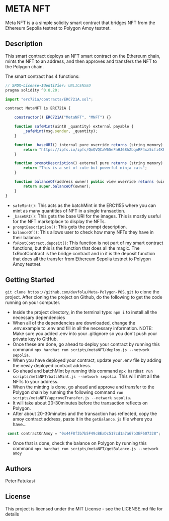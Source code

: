 # META NFT
Meta NFT is a a simple solidity smart contract that bridges NFT from the Ethereum Sepolia testnet to Polygon Amoy testnet. 

## Description
This smart contract deploys an NFT smart contract on the Ethereum chain, mints the NFT to an address, and then approves and transfers the NFT to the Polygon chain.

The smart contract has 4 functions:
```javascript
// SPDX-License-Identifier: UNLICENSED 
pragma solidity ^0.8.20;

import "erc721a/contracts/ERC721A.sol";

contract MetaNFT is ERC721A {

    constructor() ERC721A("MetaNFT", "MNFT") {}

    function safeMint(uint8 _quantity) external payable {
        _safeMint(msg.sender, _quantity);
    }

    function _baseURI() internal pure override returns (string memory) {
        return "https://ipfs.io/ipfs/QmQVQCaW65eFaHJ68hZbqnRF4xz5ifi4KF1qWEqVn5RNgB/1.png";
    }

    function promptDescription() external pure returns (string memory) {
        return "This is a set of cute but powerful ninja cats";
    }

    function balanceOf(address owner) public view override returns (uint256) {
        return super.balanceOf(owner);
    }
}
```

- ```safeMint()```: This acts as the batchMint in the ERC1155 where you can mint as many quantities of NFT in a single transaction.
-  ```_baseURI()```: This gets the base URI for the images. This is mostly useful for the NFT marketplace to display the NFTs.
- ```promptDescription()```: This gets the prompt description.
- ```balanceOf()```: This allows user to check how many NFTs they have in their balance.
- ```fxRootContract.deposit()```: This function is not part of my smart contract functions, but this is the function that does all the magic. The fxRootContract is the bridge contract and in it is the deposit function that does all the transfer from Ethereum Sepolia testnet to Polygon Amoy testnet.

## Getting Started
```git clone https://github.com/devfola/Meta-Polygon-POS.git``` to clone the project. 
After cloning the project on Github, do the following to get the code running on your computer.

- Inside the project directory, in the terminal type: ```npm i``` to install all the necessary dependencies
- When all of the dependencies are downloaded, change the .env.example to .env and fill in all the necessary information. NOTE: Make sure you added .env into your .gitignore so you don't push your private key to GitHub.
- Once these are done, go ahead to deploy your contract by running this command ```npx hardhat run scripts/metaNFT/deploy.js --network sepolia```. 
- When you have deployed your contract, update your .env file by adding the newly deployed contract address.
- Go ahead and batchMint by running this command ```npx hardhat run scripts/metaNFT/batchMint.js --network sepolia```. This will mint all the NFTs to your address.
- When the minting is done, go ahead and approve and transfer to the Polygon chain by running the following command ```run scripts/metaNFT/approveTransfer.js --network sepolia```. 
- It will take about 20-30minutes before the transaction reflects on Polygon.
- After about 20-30minutes and the transaction has reflected, copy the amoy contract address, paste it in the ```getBalance.js``` file where you have...
 ```javascript
  const contractOnAmoy = "0x44F8f3b7b5F49cBEaDc517cd1a7a67b3EF607328";
  ```
- Once that is done, check the balance on Polygon by running this command ```npx hardhat run scripts/metaNFT/getBalance.js --network amoy```

## Authors
Peter Fatukasi

## License
This project is licensed under the MIT License - see the LICENSE.md file for details
